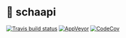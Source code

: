 # 🐑 schaapi
[![Travis build status](https://img.shields.io/travis/cafejojo/schaapi/master.svg)](https://travis-ci.org/cafejojo/schaapi)
[![AppVeyor](https://img.shields.io/appveyor/ci/CafeJojo/schaapi/master.svg)](https://ci.appveyor.com/project/CafeJojo/schaapi/branch/master)
[![CodeCov](https://img.shields.io/codecov/c/github/codecov/example-python/master.svg)](https://codecov.io/gh/cafejojo/schaapi/)
